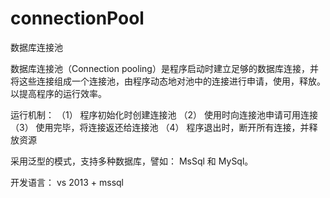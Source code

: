 # connectionPool

数据库连接池

数据库连接池（Connection pooling）是程序启动时建立足够的数据库连接，并将这些连接组成一个连接池，由程序动态地对池中的连接进行申请，使用，释放。以提高程序的运行效率。

运行机制：
（1） 程序初始化时创建连接池
（2） 使用时向连接池申请可用连接
（3） 使用完毕，将连接返还给连接池
（4） 程序退出时，断开所有连接，并释放资源

采用泛型的模式，支持多种数据库，譬如： MsSql 和 MySql。

开发语言： vs 2013 + mssql

